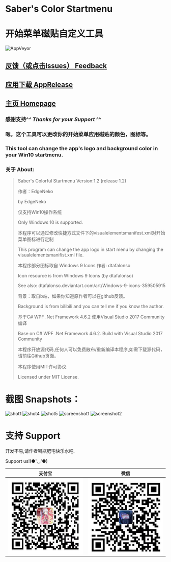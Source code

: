 # Saber's Color Startmenu
# 开始菜单磁贴自定义工具

![AppVeyor](https://img.shields.io/appveyor/ci/hv0905/SaberColorfulStartmenu.svg?style=flat-square&logo=appveyor)

## [反馈（或点击Issues） Feedback](https://github.com/hv0905/SaberColorfulStartmenu/issues)
## [应用下载 AppRelease](https://github.com/hv0905/SaberColorfulStartmenu/releases)
## [主页 Homepage](https://edgeneko.github.io/2019/01/31/SaberColorfulStartmenu/)

### 感谢支持^_^  Thanks for your Support ^_^

### 嗯，这个工具可以更改你的开始菜单应用磁贴的颜色，图标等。

### This tool can change the app's logo and background color in your Win10 startmenu.

### 关于 About:
> Saber's Colorful Startmenu Version:1.2 (release 1.2)
>
> 作者：EdgeNeko
>
> by EdgeNeko
>
> 仅支持Win10操作系统
>
> Only Windows 10 is supported.
>
> 本程序可以通过修改快捷方式文件下的visualelementsmanifest.xml对开始菜单图标进行定制
>
> This program can change the app logo in start menu by changing the visualelementsmanifist.xml file.
>
> 本程序部分图标取自 Windows 9 Icons 作者: dtafalonso
>
> Icon resource is from WIndows 9 Icons (by dtafalonso)
>
> See also: dtafalonso.deviantart.com/art/Windows-9-icons-359505915
>
> 背景：取自b站，如果你知道原作者可以在github反馈。
>
> Background is from bilibili and you can tell me if you know the author.
>
> 基于C# WPF .Net Framework 4.6.2 使用Visual Studio 2017 Community编译
>
> Base on C# WPF .Net Framework 4.6.2. Build with Visual Studio 2017 Community
>
> 本程序开放源代码,任何人可以免费散布/重新编译本程序,如需下载源代码，请前往Github页面。
>
> 本程序使用MIT许可协议.
>
> Licensed under MIT License.

# 截图 Snapshots：
![shot1](https://user-images.githubusercontent.com/29349119/42812991-f4908e54-89f1-11e8-8d4f-72dde55937d1.PNG)
![shot4](https://user-images.githubusercontent.com/29349119/42812994-f611b276-89f1-11e8-8582-1a68ba41b9dd.PNG)
![shot5](https://user-images.githubusercontent.com/29349119/42812997-f6ac4e12-89f1-11e8-8588-0971a8756af6.PNG)
![screenshot1](https://user-images.githubusercontent.com/29349119/42984645-349df3ee-8c20-11e8-930f-1c446a9c89d8.png)
![screenshot2](https://user-images.githubusercontent.com/29349119/42984646-35a2848a-8c20-11e8-94de-9e8cf4ef0276.png)

# 支持 Support

开发不易,请作者喝瓶肥宅快乐水吧.

Support us!(●'◡'●)

|支付宝|微信|
|:-----:|:-----:|
|![alipay](web/alipay.jpg)|![weixin](web/wechat_pay.jpg)|